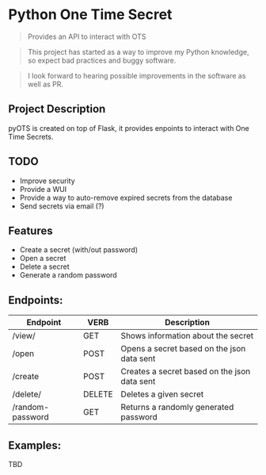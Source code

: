 # Python One Time Secret
> Provides an API to interact with OTS

> This project has started as a way to improve my Python knowledge, so expect bad practices and buggy software. 

> I look forward to hearing possible improvements in the software as well as PR.

## Project Description
pyOTS is created on top of Flask, it provides enpoints to interact with One Time Secrets.

## TODO
* Improve security
* Provide a WUI
* Provide a way to auto-remove expired secrets from the database
* Send secrets via email (?)


## Features
* Create a secret (with/out password)
* Open a secret
* Delete a secret
* Generate a random password

## Endpoints:

| Endpoint                                  | VERB   | Description                                  |
|-------------------------------------------|--------|----------------------------------------------|
| /view/<token>                             | GET    | Shows information about the secret           |
| /open                                     | POST   | Opens a secret based on the json data sent   |
| /create                                   | POST   | Creates a secret based on the json data sent |
| /delete/<token>                           | DELETE | Deletes a given secret                       |
| /random-password                          | GET    | Returns a randomly generated password        |

## Examples:
TBD